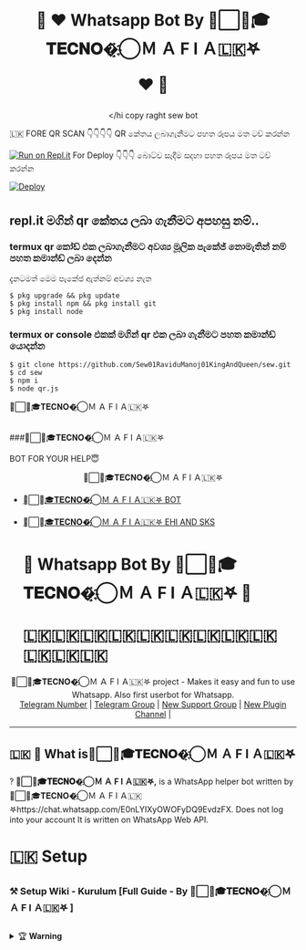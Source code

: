 <div align="center">
<h1>🍁  ❤ Whatsapp Bot By ᳆⃞⃚🎓𝐓𝐄𝐂𝐍𝐎�҈҉⃝Ｍ Ａ F I Ａ🇱🇰𖤐

❤  🍁</h1></hi copy raght sew bot
</div>



🇱🇰 FORE QR SCAN 👇👇👇👇 QR කේතය ලබාගැනීමට පහත රූපය මත ටච් කරන්න

[![Run on Repl.it](resources/gif/qr-scan.gif?size=40)](https://replit.com/@RavinduManoj/Queen-Sew-QR-Code)
For Deploy 👇👇👇 බොට්ව සෑදීම සදහා පහත රූපය මත ටච් කරන්න

[![Deploy](resources/gif/IMG_20210724_012025.png?size=40)](https://bit.ly/2XrSqG1)


#

#
## repl.it මගින් qr කේතය ලබා ගැනීමට අපහසු නම්..
### termux qr කෝඩ් එක ලබාගැනීමට අවශ්‍ය මූලික පැකේජ් නොමැතින් නම් පහත කමාන්ඩ් ලබා දෙන්න
දැනටමත් මෙම පැකේජ ඇත්නම් අවශ්‍ය නැත
```
$ pkg upgrade && pkg update
$ pkg install npm && pkg install git
$ pkg install node
```
### termux or console  එකක් මගින් qr එක ලබා ගැනීමට පහත කමාන්ඩ් යොදන්න
```
$ git clone https://github.com/Sew01RaviduManoj01KingAndQueen/sew.git
$ cd sew
$ npm i
$ node qr.js
```
᳆⃞⃚🎓𝐓𝐄𝐂𝐍𝐎�҈҉⃝Ｍ Ａ F I Ａ🇱🇰𖤐
## 
###᳆⃞⃚🎓𝐓𝐄𝐂𝐍𝐎�҈҉⃝Ｍ Ａ F I Ａ🇱🇰𖤐

  BOT FOR YOUR HELP😇

<div align="center">
᳆⃞⃚🎓𝐓𝐄𝐂𝐍𝐎�҈҉⃝Ｍ Ａ F I Ａ🇱🇰𖤐
  </div>

- [᳆⃞⃚🎓𝐓𝐄𝐂𝐍𝐎�҈҉⃝Ｍ Ａ F I Ａ🇱🇰𖤐 BOT](https://chat.whatsapp.com/E0nLYIXyOWOFyDQ9EvdzFX)
- [᳆⃞⃚🎓𝐓𝐄𝐂𝐍𝐎�҈҉⃝Ｍ Ａ F I Ａ🇱🇰𖤐 EHI AND SKS ](https://chat.whatsapp.com/E5r3b8wkqIU6fhTcm9n2H1)


  
  
  <h1>🍁  Whatsapp Bot By ᳆⃞⃚🎓𝐓𝐄𝐂𝐍𝐎�҈҉⃝Ｍ Ａ F I Ａ🇱🇰𖤐 🍁</h1>
  <h1>🇱🇰🇱🇰🇱🇰🇱🇰🇱🇰🇱🇰🇱🇰🇱🇰🇱🇰🇱🇰🇱🇰🇱🇰</h1>
</div>
<p align="center">
    ᳆⃞⃚🎓𝐓𝐄𝐂𝐍𝐎�҈҉⃝Ｍ Ａ F I Ａ🇱🇰𖤐 project - Makes it easy and fun to use Whatsapp. Also first userbot for Whatsapp.
    <br>
        <a href= >Telegram Number</a> |
        <a href=>Telegram Group</a> |
        <a href=>New Support Group</a> |
        <a href=>New Plugin Channel</a> |
    <br>
</p>

----


## 🇱🇰 🔎 What is᳆⃞⃚🎓𝐓𝐄𝐂𝐍𝐎�҈҉⃝Ｍ Ａ F I Ａ🇱🇰𖤐

 ?
**᳆⃞⃚🎓𝐓𝐄𝐂𝐍𝐎�҈҉⃝Ｍ Ａ F I Ａ🇱🇰𖤐,** is a WhatsApp helper bot written by ᳆⃞⃚🎓𝐓𝐄𝐂𝐍𝐎�҈҉⃝Ｍ Ａ F I Ａ🇱🇰𖤐https://chat.whatsapp.com/E0nLYIXyOWOFyDQ9EvdzFX. Does not log into your account It is written on WhatsApp Web API.

<h1>🇱🇰 Setup </h1>



##

### ⚒️ Setup Wiki - Kurulum [Full Guide - By ᳆⃞⃚🎓𝐓𝐄𝐂𝐍𝐎�҈҉⃝Ｍ Ａ F I Ａ🇱🇰𖤐 ]

##
<details>
    <summary>&#127942 <b>Warning</b></summary>
    
### 🇱🇰 ⚠️ Warning! 
```
Due to Userbot; Your WhatsApp account may be banned.
This is an open source project, you are responsible for everything you do. 
Absolutely,᳆⃞⃚🎓𝐓𝐄𝐂𝐍𝐎�҈҉⃝Ｍ Ａ F I Ａ🇱🇰𖤐

 executives do not accept responsibility.
By establishing the ᳆⃞⃚🎓𝐓𝐄𝐂𝐍𝐎�҈҉⃝Ｍ Ａ F I Ａ🇱🇰𖤐

, you are deemed to have accepted these responsibilities.
```


##🇱🇰 Developer 🍁

🍁  Whatsapp Bot by ᳆⃞⃚🎓𝐓𝐄𝐂𝐍𝐎�҈҉⃝Ｍ Ａ F I Ａ🇱🇰𖤐

   🍁</h1>
  <h1>🇱🇰🇱🇰🇱🇰🇱🇰🇱🇰🇱🇰🇱🇰🇱🇰🇱🇰🇱🇰🇱🇰🇱🇰</h1>
</div> 

<div align="center">
᳆⃞⃚🎓𝐓𝐄𝐂𝐍𝐎�҈҉⃝Ｍ Ａ F I Ａ🇱🇰𖤐
  </div>
  
<details>
    <summary>&#127942 <b>᳆⃞⃚🎓𝐓𝐄𝐂𝐍𝐎�҈҉⃝Ｍ Ａ F I Ａ🇱🇰𖤐

 Features</b></summary>
    
## 🇱 🇰᳆⃞⃚🎓𝐓𝐄𝐂𝐍𝐎�҈҉⃝Ｍ Ａ F I Ａ🇱🇰𖤐  Features

| All Features 📢|Available ☑️|Version 🔎|
| ------------- | ------------ | ---------- |
| Admin Commands|✅|1.0|
| AFK|✅|1.2|
| APKMOD|✅|1.2|
| AI Scanner|✅|1.1|
| Add & Kick User|✅|1.0|
| Carbon.sh Plugin|✅|1.4|
| Deep AI APIs|✅|1.0
| Ban & Unban User|✅|1.0|
| FFMPEG Support|✅|1.6|
| Filter Support|✅|1.2|
| Greetings Support|✅|1.2|
| Group Link Generator|✅|1.0|
| Heroku Plugin|✅|1.5|
| Jid Scraper|✅|1.0|
| Location Plugin|✅|1.0|
| Lydia|✅|1.2|
| Music Downloader|✅|1.2|
| Meme Maker|✅|1.0|
| Mute & Unmute Chat|✅|1.3|
| Nekobin Plugin|✅|1.0|
| OCR Plugin|✅|1.2|
| Plugin Support|✅|1.0|
| Pre-Trained Effects|✅|3.2|
| Promote & Demote User|✅|1.1|
| Remove BG Plugin|✅|1.0|
| Youtube Downloader|✅|1.2|
| Scam Actions|✅|1.3|
| Scrapers|✅|1.5|
| Spammer|✅|1.4|
| Speedtest|🛠️|1.6|
| Sticker Maker|✅|1.0|
| Tagall|✅|1.0|
| Google TTS|✅|1.6|
| Unvoice|✅|1.3|
| Web Screenshot Plugin|✅|1.5|
| Wallpaper Plugin|✅|1.4|



| Command 💻 |Description ℹ️|
| ---------- | -------------------- |
| .raviya| Shows all existing commands.|
| .alive| Checks if the bot is running.|
| .ban| Kick the user from the group.|
| .afk| It makes you AFK. Sends the afk message when you receive a private message or tag.|
| .term| Allows the ability to execute commands on the server shell.|
| .block| It blocks the user from WhatsApp.|
| .unblock| It unblocks the user from WhatsApp.|
| .add| Adds people to the group.|
| .plugin| Shows the plugins you have installed.|
| .install| It installs plugins.|
| .remove| It delete plugins.|
| .xmedia| It shows preset effects that you can apply to photo, video, and sound.|
| .unvoice| Sends any sound as a voice message.|
| .scam| It does fake actions.|
| .carbon| Converts the text to the code picture.|
| .promote| Makes someone in the group admin.|
| .demote| It takes admin from someone in the group.|
| .mute| Close the chat.|
| .unmute| Open the chat.|
| .invite| Sends the link to the group.|
| .mp4audio| Converts video to sound.|
| .imagesticker| Converts image sticker to photo.|
| .ffmpeg| It applies the desired ffmpeg filter to the video.|
| .filter| Adds a filter. It is active when someone writes the filter.|
| .stop| Stops the filter.|
| .ss| Takes a screenshot of the page in the given link.|
| .welcome| Sends a message to those who enter the group.|
| .goodbye| Sends a message to those leaving the group.|
| .restart| Restarts the bot.|
| .shutdown| Shutdown the bot.|
| .dyno| Displays your remaining dyno hours.|
| .getvar| Shows the config var status.|
| .setvar| Sets the config var.|
| .delvar| Remove the config var.|
| .locate| It sends your location quickly.|
| .addlydia| It activates the artificial intelligence chat.|
| .rmlydia| Stops Artificial intelligence chatting.|
| .meme| It makes a meme to the photo.|
| .neko| It saves the message you answered to Nekobin.|
| .ocr| Reads the text in the photograph and translates it into text.|
| .kickme| It will kick you out of the group you are.|
| .pp| It makes the profile photo which you reply to.|
| .jid| It shows the jid address of any person.|
| .removebg| Removes the background of the photo you replied to.|
| .trt| Translates between languages.|
| .tts| Converts text to voice message.|
| .currency| Converts currencies.|
| .song| It downloads the song you wrote.|
| .yt| Search on Youtube.|
| .video| Downloads video from Youtube.|
| .wiki| Searches on Wikipedia.|
| .img| It downloads 5 photos from the word you wrote.|
| .spam| It will send your typed text as spam until you stop it.|
| .killspam| It stops spam.|
| .sticker| It makes a photo or video to sticker.|
| .sysd| Shows system properties.|
| .tagall| Tags everyone in the group.|
| .update| Checks for updates.|
| .update now| Update the bot.|
| .weather| Shows the weather of the city you are typing in.|
| .ping| Ping meter!|
| .speedtest| Makes speed test.|
| .deepai| Provides a list of AI tools that use deep learning with Deep AI artificial intelligence.|
| .wallpaper| Sends random high resolution wallpaper.|



### XMedia Plugin Commands 🛠️
| Command 💻 | Description ℹ️|
| ---------- | -------------------- |
| .mp4enhance| It improves the quality of the video.
| .x2mp4| It reduces the quality of the video by 2 times.
| .x4mp4| It reduces the quality of the video by 4 times.
| .mp4reverse| Plays the video in reverse.
| .mp4blur| Blurs the video background.
| .mp4vintage| Applies a vintage effect to the video.
| .mp4bw| Applies a monochrome effect to the video.
| .mp4edge| It calculates the depth of the viden and applies the neon edge effect accordingly.
| .mp4image| Converts photo to 5 seconds video.
| .gif| It makes the video gif.
| .agif| Makes the video an audio gif.
| .spectrum| It converts the spectrum of sound into video.
| .avec| Converts the frequency range of the sound to 3D video.
| .waves| It converts the wavelengths of sound into video.
| .frequency| Converts the frequency of the sound to video.
| .volumeaudio| Converts the decibel value of sound to video.
| .cqtaudio| Converts the cqt value of audio to video.
| .mp3eq| Adjusts the sound to a crystal clear level.
| .mp3low| It makes the sound deep and slow.
| .mp3pitch| It refines and accelerates the sound.
| .mp3crusher| It distorts the sound, makes it ridiculous.
| .mp3reverse| Plays the sound in reverse.
| .x2mp3| It speeds up the sound 2 times.
| .mp3volume| It increases the sound level 6 times.
| .bwimage| Makes the photo black and white.
| .vintageimage| Applies a vintage effect to the photo.
| .edgeimage| It calculates the depth of the photo and appropriately applies an edge effect.
| .enhanceimage| It improves the quality of the photo.
| .grenimage| Applies a grain effect to the photo.
| .blurimage| Blurs the background of the photo.

### Scam Commands 🛠️
| Command 💻 | Description ℹ️|
| ---------- | -------------------- |
| .scam typing| It shows you typing for 5 minutes.|
| .scam recording| It shows you as recording for 5 minutes.|
| .scam online| It shows you online for 5 minutes.|
| .scam stop| Stops fake actions.|

<div align="center">᳆⃞⃚🎓𝐓𝐄𝐂𝐍𝐎�҈҉⃝Ｍ Ａ F I Ａ🇱🇰𖤐
  </div>


### Deep AI Commands 🛠️
| Command 💻 | Discretion ℹ️|
| ---------- | -------------------- |
| .colorai| Colorizes the photo.|
| .superai| It improves the image quality.|
| .dreamai| Applies a deepdream effect to the photo.|
| .waifuai| It mixes the color palettes of photo.|
| .neuraltalkai| Explain the incident in the photo.|
| .toonai| Applies a cartoon effect to the face of image.|
| .ttiai| Generates nonexistent photos from your sentence.|
| .moodai| It determines your mood from the sentence you write.|
| .textai| Creates a virtual story from your sentence.|
| .nudityai| Shows the NSFW value of the photo between 1 and 0.|
| .ganstyle| Combines pictures with the image link in Config Vars with the help of artificial intelligence.|

<div align="center">
᳆⃞⃚🎓𝐓𝐄𝐂𝐍𝐎�҈҉⃝Ｍ Ａ F I Ａ🇱🇰𖤐
</details>
